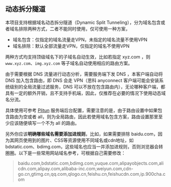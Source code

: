 ## 动态拆分隧道

本项目支持根据域名动态拆分隧道（Dynamic Split Tunneling），分为域名包含或者域名排除两种方式，二者不能同时使用，仅可使用一种方案，

- 域名包含：仅指定的域名流量走VPN，未指定的域名流量不使用VPN
- 域名排除：默认全部流量走VPN，仅指定的域名不使用VPN

两种方式均支持顶级域名下的子域名自动生效，比如若指定 xyz.com ，则 `www.xyz.com`、`img.xyz.com` 等子域名自动使用相应的路由方案。

由于需要根据 DNS 流量进行动态分析，需要服务端下发 DNS ，本客户端自动将 DNS 加入包含路由，即 DNS 会走 VPN（思科 anyconnect 客户端可能会安装系统级别的全局流量过滤服务，DNS 可以不放在包含路由内），无论哪种客户端，都具有一定的额外开销，且不支持手机端，因此，仅推荐在必要的情况下使用动态域名分流。

具体使用可参考 [Plitun](https://github.com/bjdgyc/plitun) 服务端后台配置，需要注意的是，由于路由设置中如果包含路由为空或者 all，则为全局路由，因此若使用域名包含方案，路由设置那里至少应该随便填写一个不为 all 的路由。

另外你应该**明确哪些域名需要添加进规则**，比如，如果需要排除 baidu.com，因为其网页使用到的图片、CSS等资源使用不同域名或cdn地址，如 bdstatic.com、bdimg.com，这些域名也应当一并添加进规则，否则浏览器会转圈圈。以下是一些常用网站域名参考，可根据自己需要修改：

> baidu.com,bdstatic.com,bdimg.com,yuque.com,alipayobjects.com,alicdn.com,alipay.com,alibaba-inc.com,weiyun.com,cdn-go.cn,gtimg.cn,qq.com,qlogo.cn,feishu.cn,feishucdn.com,ip.900cha.com

